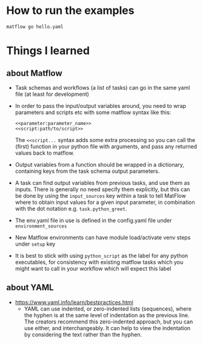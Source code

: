# How to run the examples

```
matflow go hello.yaml
```

# Things I learned

## about Matflow

- Task schemas and workflows (a list of tasks) can go in the same yaml file 
  (at least for development)

- In order to pass the input/output variables around, you need to wrap 
  parameters and scripts etc with some matflow syntax like this:

  ```
  <<parameter:parameter_name>>
  <<script:path/to/script>>
  ```

  The `<<script...` syntax adds some extra processing so you can call the (first)
  function in your python file with arguments, and pass any returned values back to matflow.

- Output variables from a function should be wrapped in a dictionary,
  containing keys from the task schema output parameters.

- A task can find output variables from previous tasks, and use them
  as inputs. There is generally no need specify them explicitly,
  but this can be done by using the `input_sources` key within a task 
  to tell MatFlow where to obtain input values for a given input parameter, 
  in combination with the dot notation e.g. `task.python_greet`.

- The env.yaml file in use is defined in the config.yaml file under `environment_sources`

- New Matflow environments can have module load/activate venv steps under `setup` key

- It is best to stick with using `python_script` as the label for any python executables,
  for consistency with existing matflow tasks which you might want to call in your workflow
  which will expect this label

## about YAML

- https://www.yaml.info/learn/bestpractices.html
  - YAML can use indented, or zero-indented lists (sequences), where the hyphen is
    at the same level of indentation as the previous line.
    The creators recommend this zero-indented approach, but you can use either, and interchangeably.
    It can help to view the indentation by considering the text rather than
    the hyphen.
